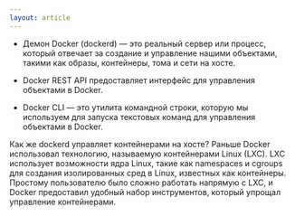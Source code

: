 ```yaml
---
layout: article
---
```

- Демон Docker (dockerd) — это реальный сервер или процесс, который отвечает за создание и управление нашими объектами, такими как образы, контейнеры, тома и сети на хосте.

- Docker REST API предоставляет интерфейс для управления объектами в Docker.

- Docker CLI — это утилита командной строки, которую мы используем для запуска текстовых команд для управления объектами в Docker.

Как же dockerd управляет контейнерами на хосте? Раньше Docker использовал технологию, называемую контейнерами Linux (LXC). LXC использует возможности ядра Linux, такие как namespaces и cgroups для создания изолированных сред в Linux, известных как контейнеры. Простому пользователю было сложно работать напрямую с LXC, и Docker предоставил удобный набор инструментов, который упрощал управление контейнерами.
